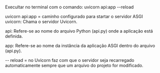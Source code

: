 Execultar no terminal com o comando: uvicorn api:app --reload

uvicorn api:app  = caminho configurado para startar o servidor ASGI
uvicorn: Chama o servidor Uvicorn.

api: Refere-se ao nome do arquivo Python (api.py) onde a aplicação está definida.

app: Refere-se ao nome da instância da aplicação ASGI dentro do arquivo (api.py).


-- reload = no Uvicorn faz com que o servidor seja recarregado automaticamente 
sempre que um arquivo do projeto for modificado.
